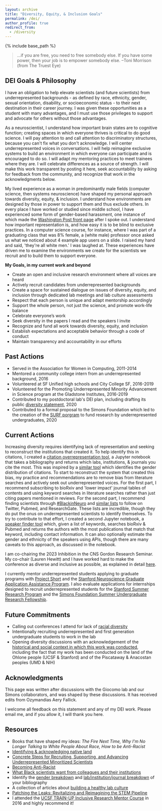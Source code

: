 ```yaml
---
layout: archive
title: "Diversity, Equity, & Inclusion Goals"
permalink: /dei/
author_profile: true
redirect_from:
  - /diversity
---
```


{% include base_path %}

>...if you are free, you need to free somebody else. If you have some power, then your job is to empower somebody else. &#8211;Toni Morrison (from The Truest Eye)


## DEI Goals & Philosophy
I have an obligation to help elevate scientists (and future scientists) from underrepresented backgrounds - as defined by race, ethnicity, gender, sexual orientation, disability, or socioeconomic status - to their next destination in their career journey. I was given these opportunities as a student with many advantages, and I must use those privileges to support and advocate for others without those advantages.

As a neuroscientist, I understand how important brain states are to cognitive function; creating spaces in which everyone thrives is critical to do good science. I will pay attention to and call attention to discriminatory structures, because you can't fix what you don't acknowledge. I will center underrepresented voices in conversations. I will help reimagine exclusive systems to build an environment in which everyone can participate and is encouraged to do so. I will adapt my mentoring practices to meet trainees where they are. I will celebrate differences as a source of strength. I will make this work transparent by posting it here, seek accountability by asking for feedback from the community, and recognize that work in the acknowledgments below.

My lived experience as a woman in predominantly male fields (computer science, then systems neuroscience) have shaped my personal approach towards diversity, equity, & inclusion. I understand how environments are designed by those in power to support them and thus exclude others. In every place I have worked or studied since middle school, I have experienced some form of gender-based harassment, one instance of which made the [Washington Post front page](https://www.washingtonpost.com/local/education/in-a-prestigious-high-school-math-and-science-program-alumni-say-metoo/2018/03/01/b17f68ac-f1b6-11e7-b390-a36dc3fa2842_story.html) after I spoke out. I understand how important representation is, and how easy it is to be blind to exclusive practices. In a computer science course, for instance, where I was part of a graduating class that was 8% female, a (white male) professor once asked us what we noticed about 4 example app users on a slide. I raised my hand and said, 'they're all white men.' I was laughed at. These experiences have driven me to examine the environments we create for the scientists we recruit and to build them to support everyone.

**My Goals, in my current work and beyond**
* Create an open and inclusive research environment where all voices are heard
* Actively recruit candidates from underrepresented backgrounds
* Create a space for sustained dialogue on issues of diversity, equity, and inclusion through dedicated lab meetings and lab culture assessments
* Respect that each person is unique and adapt mentorship accordingly
* Support the whole person, not just the science, and promote work-life balance
* Celebrate everyone’s work
* Seek diversity in the papers I read and the speakers I invite
* Recognize and fund all work towards diversity, equity, and inclusion
* Establish expectations and acceptable behavior through a code of conduct
* Maintain transparency and accountability in our efforts

## Past Actions
* Served in the Association for Women in Computing, 2011-2014
* Mentored a community college intern from an underrepresented background, 2016
* Volunteered at SF Unified high schools and City College SF, 2016-2019
* Volunteered for the Promoting Underrepresented Minority Advancement in Science program at the Gladstone Institutes, 2016-2019
* Contributed to my postdoctoral lab's DEI plan, including drafting its public [diversity statement](https://giocomolab.weebly.com/philosophy.html), 2020
* Contributed to a formal proposal to the Simons Foundation which led to the creation of the [SURF porgram](https://www.simonsfoundation.org/grant/scgb-undergraduate-research-fellowship-surf-program/) to fund research by underrepresented undergraduates, 2020

## Current Actions
Increasing diversity requires identifying lack of representation and seeking to reconstruct the institutions that created it. To help identify this in citations, I created a [citation overrepresentation tool](https://github.com/emilyasterjones/bioRxiv_speaker_finder), a Jupyter notebook that takes a bibliography and returns which labs, institutions, & journals you cite the most. This was inspired by a [similar tool](https://github.com/dalejn/cleanBib) which identifies the gender distribution of citations. To start to reconstruct the system that created this bias, my practice and recommendations are to remove bias from literature searches and actively seek out underrepresented voices. For the first part, I recommend subscribing to bioRxiv and 'lower impact' journal tables of contents and using keyword searches in literature searches rather than just citing papers mentioned in reviews. For the second part, I recommend finding scientists through [#BlackinNeuro](https://www.blackinneuro.com/profiles) and [similar lists](/grs/) to follow on Twitter, Pubmed, and ResearchGate. These lists are incredible, though they do put the onus on underrepresented scientists to identify themselves. To try to contribute to that effort, I created a second Jupyter notebook, a [speaker finder tool](https://github.com/emilyasterjones/bioRxiv_speaker_finder) which, given a list of keywords, searches bioRxiv & Pubmed and returns the authors with the most publications that match that keyword, including contact information. It can also optionally estimate the gender and ethnicity of the speakers using APIs, though there are many caveats to this approach, as discussed in the notebook.

I am co-chairing the 2023 Inhibition in the CNS Gordon Research Seminar. My co-chair (Lauren Hewitt) and I have worked hard to make the conference as diverse and inclusive as possible, as explained in detail [here](/grs/).

I currently mentor underrepresented students applying to graduate programs with [Project Short](https://www.project-short.com/vision.html) and the [Stanford Neuroscience Graduate Application Assistance Program](https://med.stanford.edu/neurogradprogram/prospective_students.html). I also evaluate applications for internships designed to recruit underrepresented students for the [Stanford Summer Research Program](https://biosciences.stanford.edu/current-students/diversity/programs-for-students/ssrp-amgen-scholars-program/) and the [Simons Foundation Summer Undergraduate Research Fellowship](https://www.simonsfoundation.org/grant/scgb-undergraduate-research-fellowship-surf-program/).

## Future Commitments
* Calling out conferences I attend for lack of [racial diversity](https://twitter.com/EmilyAsterJones/status/1271228741906128896)
* Intentionally recruiting underrepresented and first generation undergraduate students to work in the lab
* Opening diversity discussions with an acknowledgement of the [historical and social context in which this work was conducted](https://static1.squarespace.com/static/54b33424e4b08972957c8dcd/t/5ee1469c8a2566161953b459/1591821981292/Acknowledgement+Statement+for+Website.pdf), including the fact that my work has been conducted on the land of the Ohlone people (UCSF & Stanford) and of the Piscataway & Anacostan peoples (UMD & NIH)

## Acknowledgments
This page was written after discussions with the Giocomo lab and our Simons collaborators, and was shaped by these discussions. It has received edits from Ozymandias Aery Fallick.

I welcome all feedback on this statement and any of my DEI work. Please email me, and if you allow it, I will thank you here.

## Resources
* Books that have shaped my ideas: _The Fire Next Time, Why I'm No Longer Talking to White People About Race, How to be Anti-Racist_
* [Identifying & acknowledging native land](https://native-land.ca/)
* [Concrete Steps for Recruiting, Supporting, and Advancing Underrepresented Minoritized Scientists](https://docs.google.com/document/d/1Ic6bil2AvrQmPFUcUyxcw_FumofKkUo3VLsU7qG0cTk/edit)
* [Becoming Anti-Racist](https://drive.google.com/file/d/1Y6M_-Mca8vm5QKubhd1dWfsz-cAJ3Y-E/view)
* [What Black scientists want from colleagues and their institutions](https://www.nature.com/articles/d41586-020-01883-8)
* Identify the [gender breakdown](https://github.com/dalejn/cleanBib) and [lab/institution/journal breakdown](https://github.com/emilyasterjones/bioRxiv_speaker_finder) of your bibliography
* A collection of articles about [building a healthy lab culture](https://twitter.com/KristinMBranson/status/1295739138973536258)
* [Patching the Leaks: Revitalizing and Reimagining the STEM Pipeline](https://www.cell.com/cell/fulltext/S0092-8674(20)31226-5)
* I attended the [UCSF TRAIN-UP Inclusive Research Mentor Course](https://career.ucsf.edu/phds/academic-careers/TRAIN-UP/course) in 2016 and highly recommend it!
